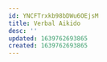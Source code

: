 ```yaml
---
id: YNCFTrxkb98bDWu6OEjsM
title: Verbal Aikido
desc: ''
updated: 1639762693865
created: 1639762693865
---
```


